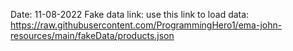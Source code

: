 Date: 11-08-2022
Fake data link:
use this link to load data: https://raw.githubusercontent.com/ProgrammingHero1/ema-john-resources/main/fakeData/products.json
